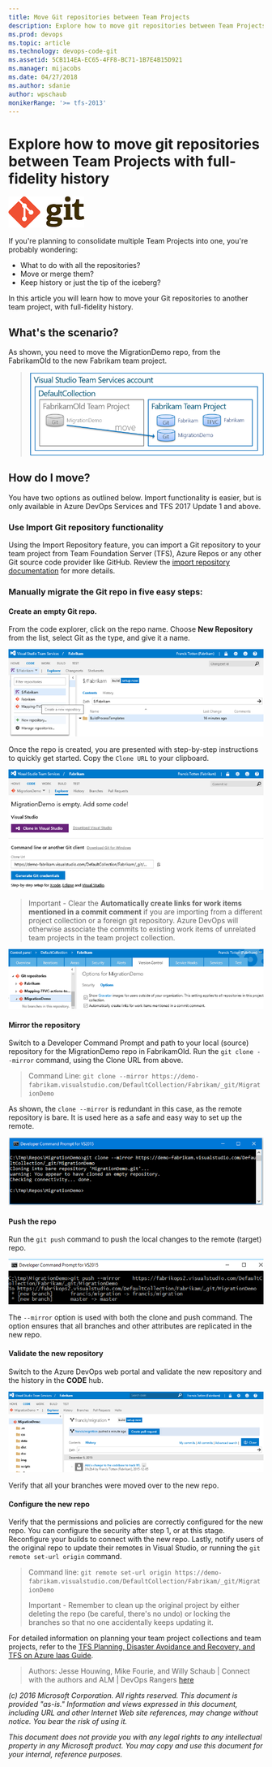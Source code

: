```yaml
---
title: Move Git repositories between Team Projects
description: Explore how to move git repositories between Team Projects with full-fidelity history
ms.prod: devops
ms.topic: article
ms.technology: devops-code-git
ms.assetid: 5CB114EA-EC65-4FF8-BC71-1B7E4B15D921
ms.manager: mijacobs
ms.date: 04/27/2018
ms.author: sdanie
author: wpschaub
monikerRange: '>= tfs-2013'
---
```


# Explore how to move git repositories between Team Projects with full-fidelity history

![Git logo](./_img/move-git-repos-between-team-projects/git.png)

If you're planning to consolidate multiple Team Projects into one, you're probably wondering:
* What to do with all the repositories? 
* Move or merge them? 
* Keep history or just the tip of the iceberg?

In this article you will learn how to move your Git repositories to another team project, with full-fidelity history. 

## What's the scenario?

As shown, you need to move the MigrationDemo repo, from the FabrikamOld to the new Fabrikam team project.

> ![Move Repo Scenario](./_img/move-git-repos-between-team-projects/MoveRepo-Visual.png)

## How do I move?

You have two options as outlined below. Import functionality is easier, but is only available in Azure DevOps Services and TFS 2017 Update 1 and above.  

### Use Import Git repository functionality
Using the Import Repository feature, you can import a Git repository to your team project from Team Foundation Server (TFS), Azure Repos or any other Git source code provider like GitHub. Review the [import repository documentation](import-git-repository.md) for more details.

### Manually migrate the Git repo in five easy steps:

#### Create an empty Git repo. 

From the code explorer, click on the repo name.  Choose **New Repository** from the list, select Git as the type, and give it a name.

![Create New Repo](./_img/move-git-repos-between-team-projects/MoveRepo-NewRepo.png)
 
Once the repo is created, you are presented with step-by-step instructions to quickly get started. Copy the `Clone URL` to your clipboard.

![New Repo Information](./_img/move-git-repos-between-team-projects/MoveRepo-NewRepoInfo.png)

> Important - Clear the **Automatically create links for work items mentioned in a commit comment** if you are importing from a different project collection or a foreign git repository. Azure DevOps will otherwise associate the commits to existing work items of unrelated team projects in the team project collection.

![New Repo Options and Links Warning](./_img/move-git-repos-between-team-projects/MoveRepo-Warning.png)

#### Mirror the repository

Switch to a Developer Command Prompt and path to your local (source) repository for the MigrationDemo repo in FabrikamOld. Run the `git clone --mirror` command, using the Clone URL from above.

> Command Line: `git clone --mirror https://demo-fabrikam.visualstudio.com/DefaultCollection/Fabrikam/_git/MigrationDemo`

As shown, the `clone --mirror` is redundant in this case, as the remote repository is bare. It is used here as a safe and easy way to set up the remote.

![Git Clone Command Done](./_img/move-git-repos-between-team-projects/MoveRepo-Mirror-Done.png)

#### Push the repo 

Run the `git push` command to push the local changes to the remote (target) repo.

![Git Push Command Done](./_img/move-git-repos-between-team-projects/MoveRepo-Push-Done.png)

The `--mirror` option is used with both the clone and push command. The option ensures that all branches and other attributes are replicated in the new repo.

#### Validate the new repository

 Switch to the Azure DevOps web portal and validate the new repository and the history in the **CODE** hub.

![Repo Validation in CODE Explorer](./_img/move-git-repos-between-team-projects/MoveRepo-Validate.png)

Verify that all your branches were moved over to the new repo.

#### Configure the new repo

 Verify that the permissions and policies are correctly configured for the new repo. You can configure the security after step 1, or at this stage. Reconfigure your builds to connect with the new repo. Lastly, notify users of the original repo to update their remotes in Visual Studio, or running the `git remote set-url origin` command.

> Command line: `git remote set-url origin https://demo-fabrikam.visualstudio.com/DefaultCollection/Fabrikam/_git/MigrationDemo`
> 
> Important - Remember to clean up the original project by either deleting the repo (be careful, there's no undo) or locking the branches so that no one accidentally keeps updating it.

For detailed information on planning your team project collections and team projects, refer to the [TFS Planning, Disaster Avoidance and Recovery, and TFS on Azure Iaas Guide](https://aka.ms/vsarsolutions).

> Authors: Jesse Houwing, Mike Fourie, and Willy Schaub | Connect with the authors and ALM | DevOps Rangers [here](https://github.com/ALM-Rangers/Guidance/blob/master/README.md) 

*(c) 2016 Microsoft Corporation. All rights reserved. This document is
provided "as-is." Information and views expressed in this document,
including URL and other Internet Web site references, may change without
notice. You bear the risk of using it.*

*This document does not provide you with any legal rights to any
intellectual property in any Microsoft product. You may copy and use
this document for your internal, reference purposes.*
